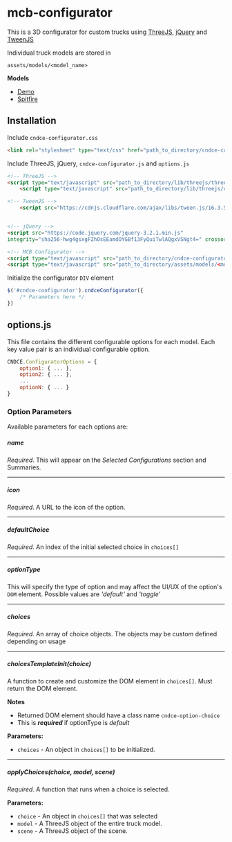 # mcb-configurator
This is a 3D configurator for custom trucks using [ThreeJS](https://threejs.org/), [jQuery](https://jquery.com/) and [TweenJS](https://github.com/tweenjs/tween.js/)


Individual truck models are stored in
```
assets/models/<model_name>
```


**Models**
- [Demo](https://repo.cndce.me/mcb-configurator/)
- [Spitfire](https://repo.cndce.me/mcb-configurator/spitfire.html)


## Installation

Include `cndce-configurator.css`

```html
<link rel="stylesheet" type="text/css" href="path_to_directory/cndce-configurator.css">
```

Include ThreeJS, jQuery, `cndce-configurator.js` and `options.js`

```html
<!-- ThreeJS -->
<script type="text/javascript" src="path_to_directory/lib/threejs/three.min.js"></script>
	<script type="text/javascript" src="path_to_directory/lib/threejs/controls/OrbitControls.js"></script>

<!-- TweenJS -->
  	<script src="https://cdnjs.cloudflare.com/ajax/libs/tween.js/16.3.5/Tween.min.js"></script>


<!-- jQuery -->
<script src="https://code.jquery.com/jquery-3.2.1.min.js"
integrity="sha256-hwg4gsxgFZhOsEEamdOYGBf13FyQuiTwlAQgxVSNgt4=" crossorigin="anonymous"></script>

<!-- MCB Configurator -->
<script type="text/javascript" src="path_to_directory/cndce-configurator.js"></script>
<script type="text/javascript" src="path_to_directory/assets/models/<model_name>/options.js"></script>
```

Initialize the configurator `DIV` element
```javascript
$('#cndce-configurator').cndceConfigurator({
	/* Parameters here */
})
```



## options.js
This file contains the different configurable options for each model. Each key value pair is an individual configurable option.

```javascript
CNDCE.ConfiguratorOptions = {
	option1: { ... },
	option2: { ... },
	...
	optionN: { ... }
}

```


### Option Parameters
Available parameters for each options are:

##### name
*Required*.
This will appear on the *Selected Configurations* section and Summaries.

---

##### icon
*Required*.
A URL to the icon of the option.

---

##### defaultChoice
*Required*.
An index of the initial selected choice in `choices[]`

---

##### optionType
This will specify the type of option and may affect the UI/UX of the option's `DOM` element. Possible values are *'default'* and *'toggle'*

---

##### choices
*Required*.
An array of choice objects. The objects may be custom defined depending on usage

---


##### choicesTemplateInit(choice)
A function to create and customize the DOM element in `choices[]`. Must return the DOM element.

**Notes**
- Returned DOM element should have a class name `cndce-option-choice`
- This is ***required*** if optionType is *default*

**Parameters:**
- `choices` - An object in `choices[]` to be initialized.

---



##### applyChoices(choice, model, scene)
*Required*.
A function that runs when a choice is selected.

**Parameters:**
- `choice` - An object in `choices[]` that was selected
- `model` - A ThreeJS object of the entire truck model.
- `scene` - A ThreeJS object of the scene.
